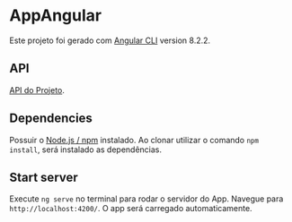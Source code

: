 # AppAngular

Este projeto foi gerado com [Angular CLI](https://github.com/angular/angular-cli) version 8.2.2.

## API

[API do Projeto](https://github.com/nevesvox/AppAngularApi).

## Dependencies

Possuir o [Node.js / npm](https://nodejs.org/en/) instalado.
Ao clonar utilizar o comando `npm install`, será instalado as dependências.

## Start server

Execute `ng serve` no terminal para rodar o servidor do App. Navegue para `http://localhost:4200/`. O app será carregado automaticamente.



